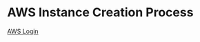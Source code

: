 # AWS Instance Creation Process 

[AWS Login](https://signin.aws.amazon.com/signin?redirect_uri=https%3A%2F%2Fportal.aws.amazon.com%2Fbilling%2Fsignup%2Fresume&client_id=signup&code_challenge_method=SHA-256&code_challenge=SK7Y5pLqBvDrz8ed0P7u94U3rykygwLc5AYD38QdhDo)
